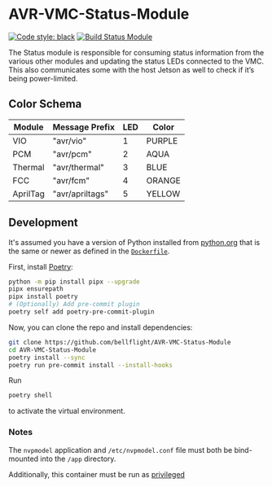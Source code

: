 # AVR-VMC-Status-Module

[![Code style: black](https://img.shields.io/badge/code%20style-black-000000.svg)](https://github.com/psf/black)
[![Build Status Module](https://github.com/bellflight/AVR-VMC-Status-Module/actions/workflows/build.yml/badge.svg)](https://github.com/bellflight/AVR-VMC-Status-Module/actions/workflows/build.yml)

The Status module is responsible for consuming status information from the various
other modules and updating the status LEDs connected to the VMC. This also
communicates some with the host Jetson as well to check if it’s being power-limited.

## Color Schema

| Module   | Message Prefix  | LED | Color  |
|----------|-----------------|-----|--------|
| VIO      | "avr/vio"       | 1   | PURPLE |
| PCM      | "avr/pcm"       | 2   | AQUA   |
| Thermal  | "avr/thermal"   | 3   | BLUE   |
| FCC      | "avr/fcm"       | 4   | ORANGE |
| AprilTag | "avr/apriltags" | 5   | YELLOW |

## Development

It's assumed you have a version of Python installed from
[python.org](https://python.org) that is the same or newer as
defined in the [`Dockerfile`](Dockerfile).

First, install [Poetry](https://python-poetry.org/):

```bash
python -m pip install pipx --upgrade
pipx ensurepath
pipx install poetry
# (Optionally) Add pre-commit plugin
poetry self add poetry-pre-commit-plugin
```

Now, you can clone the repo and install dependencies:

```bash
git clone https://github.com/bellflight/AVR-VMC-Status-Module
cd AVR-VMC-Status-Module
poetry install --sync
poetry run pre-commit install --install-hooks
```

Run

```bash
poetry shell
```

to activate the virtual environment.

### Notes

The `nvpmodel` application and `/etc/nvpmodel.conf` file must both be
bind-mounted into the `/app` directory.

Additionally, this container must be run as
[privileged](https://docs.docker.com/engine/reference/run/#runtime-privilege-and-linux-capabilities)
